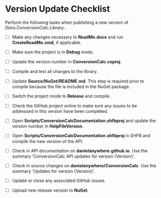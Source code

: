 # Version Update Checklist

Perform the following tasks when publishing a new version of *Dans.ConversionCalc.Library*.

 - [ ] Make any changes necessary to **ReadMe.docx** and run **CreateReadMe.cmd**, if applicable.
 - [ ] Make sure the project is in **Debug** mode.
 - [ ] Update the version number in **ConversionCalc.csproj**.
 - [ ] Compile and test all changes to the library.
 - [ ] Update **Source/NuGet/README.md**. This step is required prior to compile because the file is included in the NuGet package.
 - [ ] Switch the project mode to **Release** and compile.
 - [ ] Check the GitHub project online to make sure any issues to be addressed in this version have been completed.
 - [ ] Open **Scripts/ConversionCalcDocumentation.shfbproj** and update the version number in **HelpFileVersion**.
 - [ ] Open **Scripts/ConversionCalcDocumentation.shfbproj** in SHFB and compile the new version of the API.
 - [ ] Check in API documentation on **danielanywhere.github.io**. Use the summary 'ConversionCalc API updates for version {Version}'.
 - [ ] Check in source changes on **danielanywhere/ConversionCalc**. Use the summary 'Updates for version {Version}'.
 - [ ] Update or close any associated GitHub issues.
 - [ ] Upload new release version to **NuGet**.

